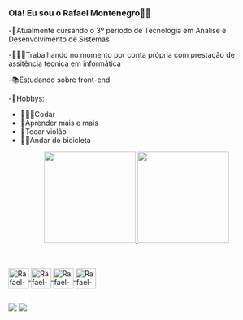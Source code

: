 ### Olá! Eu sou o Rafael Montenegro👋🏽


-🏫Atualmente cursando o 3º período de Tecnologia em Analíse e Desenvolvimento de Sistemas

-👨🏽‍💻Trabalhando no momento por conta própria com prestação de assitência tecnica em informática

-📚Estudando sobre front-end

-🙂Hobbys:
<ul>
  <li>👨🏽‍💻Codar</li>
  <li>📘Aprender mais e mais</li>
  <li>🎸Tocar violão</li>
  <li>🚴🏽Andar de bicicleta</li>
  </ul>

<div align="center">
  <a href="https://github.com/rafamms013">
  <img height="180em" src="https://github-readme-stats.vercel.app/api?username=rafamms013&show_icons=true&theme=dark&include_all_commits=true&count_private=true"/>
  <img height="180em" src="https://github-readme-stats.vercel.app/api/top-langs/?username=rafamms013&layout=compact&langs_count=7&theme=dark"/>
</div>

  ##
  
  <div style="display: inline_block"><br>
 
    
  <img align="center" alt="Rafael-C" height="40" width="40" src="https://cdn.jsdelivr.net/gh/devicons/devicon/icons/c/c-original.svg">
  <img align="center" alt="Rafael-HTML" height="40" width="40" src="https://cdn.jsdelivr.net/gh/devicons/devicon/icons/python/python-original-wordmark.svg">
  <img align="center" alt="Rafael-HTML" height="40" width="40" src="https://cdn.jsdelivr.net/gh/devicons/devicon/icons/html5/html5-plain-wordmark.svg">
  <img align="center" alt="Rafael-CSS" height="40" width="40" src="https://cdn.jsdelivr.net/gh/devicons/devicon/icons/css3/css3-plain-wordmark.svg">
  
</div>
  
  ##
  
  <div>
<a href="https://www.linkedin.com/in/rafael-montenegro-marques-da-silva-6bb217174" target="_blank"><img src="https://img.shields.io/badge/-LinkedIn-%230077B5?style=for-the-badge&logo=linkedin&logoColor=white" target="_blank"></a>  
<a href = "mailto:rafa.mms0612@gmail.com"><img src="https://img.shields.io/badge/-Gmail-%23333?style=for-the-badge&logo=gmail&logoColor=white" target="_blank"></a>
  
  </div>
  
 
  
  
 
  

